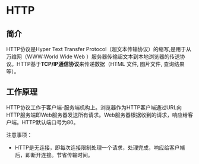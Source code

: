 # HTTP

## 简介

HTTP协议是Hyper Text Transfer Protocol（超文本传输协议）的缩写,是用于从万维网（WWW:World Wide Web ）服务器传输超文本到本地浏览器的传送协议。HTTP基于**TCP/IP通信协议**来传递数据（HTML 文件, 图片文件, 查询结果等）。

## 工作原理

HTTP协议工作于客户端-服务端机构上。浏览器作为HTTP客户端通过URL向HTTP服务端即Web服务器发送所有请求。Web服务器根据收到的请求，响应给客户端。HTTP默认端口号为80。

注意事项：

- HTTP是无连接，即每次连接限制处理一个请求，处理完成，响应给客户端后，即断开连接。节省传输时间。